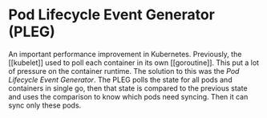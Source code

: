 # Pod Lifecycle Event Generator (PLEG)
An important performance improvement in Kubernetes. Previously, the [[kubelet]] used to poll each container in its own [[goroutine]]. This put a lot of pressure on the container runtime. The solution to this was the *Pod Lifecycle Event Generator*. The PLEG polls the state for all pods and containers in single go, then that state is compared to the previous state and uses the comparison to know which pods need syncing. Then it can sync only these pods.
